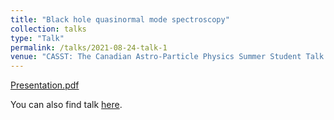 ```yaml
---
title: "Black hole quasinormal mode spectroscopy"
collection: talks
type: "Talk"
permalink: /talks/2021-08-24-talk-1
venue: "CASST: The Canadian Astro-Particle Physics Summer Student Talk Competition sponsored by SNOLAB and the McDonald Institute"
---
```


[Presentation.pdf](files/CASST.pdf)

You can also find talk [here](https://indico.cern.ch/event/1059760/contributions/4478013/).
